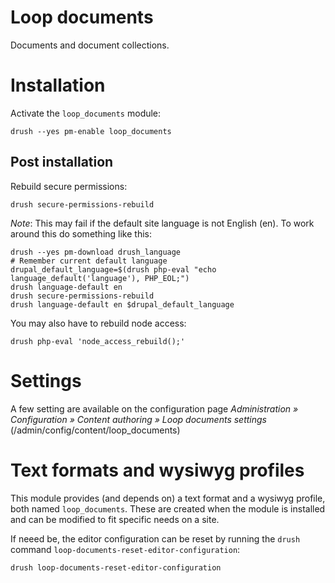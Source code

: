 Loop documents
==============

Documents and document collections.

# Installation

Activate the `loop_documents` module:

```
drush --yes pm-enable loop_documents
```

## Post installation

Rebuild secure permissions:

```
drush secure-permissions-rebuild
```

*Note*: This may fail if the default site language is not English
(en). To work around this do something like this:

```
drush --yes pm-download drush_language
# Remember current default language
drupal_default_language=$(drush php-eval "echo language_default('language'), PHP_EOL;")
drush language-default en
drush secure-permissions-rebuild
drush language-default en $drupal_default_language
```

You may also have to rebuild node access:

```
drush php-eval 'node_access_rebuild();'
```

# Settings

A few setting are available on the configuration page
*Administration » Configuration » Content authoring »
Loop documents settings* (/admin/config/content/loop_documents)

# Text formats and wysiwyg profiles

This module provides (and depends on) a text format and a wysiwyg profile, both
named `loop_documents`. These are created when the module is installed and can
be modified to fit specific needs on a site.

If neeed be, the editor configuration can be reset by running the `drush`
command `loop-documents-reset-editor-configuration`:

```sh
drush loop-documents-reset-editor-configuration
```
